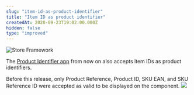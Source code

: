 ```yaml
---
slug: "item-id-as-product-identifier"
title: "Item ID as product identifier"
createdAt: 2020-09-23T19:02:00.000Z
hidden: false
type: "improved"
---
```


![Store Framework](https://cdn.jsdelivr.net/gh/vtexdocs/dev-portal-content@main/images/item-id-as-product-identifier-0.png)

The [Product Identifier app](https://vtex.io/docs/components/content-blocks/vtex.product-identifier/) from now on also accepts item IDs as product identifiers.

Before this release, only Product Reference, Product ID, SKU EAN, and SKU Reference ID were accepted as valid to be displayed on the component.
![](https://cdn.jsdelivr.net/gh/vtexdocs/dev-portal-content@main/images/item-id-as-product-identifier-1.png)
